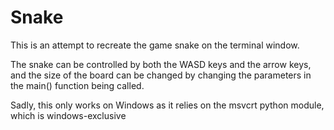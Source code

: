 # Snake

This is an attempt to recreate the game snake on the terminal window.

The snake can be controlled by both the WASD keys and the arrow keys, and the size of the board can be changed by changing the parameters in the main() function being called.

Sadly, this only works on Windows as it relies on the msvcrt python module, which is windows-exclusive
